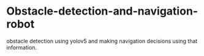 # Obstacle-detection-and-navigation-robot
obstacle detection using yolov5 and making navigation  decisions using that information.
